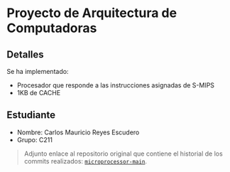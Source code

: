 # Proyecto de Arquitectura de Computadoras

## Detalles

Se ha implementado:

* Procesador que responde a las instrucciones asignadas de S-MIPS
* 1KB de CACHE

## Estudiante

* Nombre: Carlos Mauricio Reyes Escudero
* Grupo: C211

> Adjunto enlace al repositorio original que contiene el historial de los commits realizados: [`microprocessor-main`](https://github.com/zahdehyv/microprocessor-main).